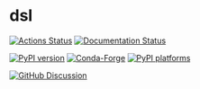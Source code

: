 # dsl

[![Actions Status][actions-badge]][actions-link]
[![Documentation Status][rtd-badge]][rtd-link]

[![PyPI version][pypi-version]][pypi-link]
[![Conda-Forge][conda-badge]][conda-link]
[![PyPI platforms][pypi-platforms]][pypi-link]

[![GitHub Discussion][github-discussions-badge]][github-discussions-link]

<!-- SPHINX-START -->

<!-- prettier-ignore-start -->
[actions-badge]:            https://github.com/muhark/dslpy/workflows/CI/badge.svg
[actions-link]:             https://github.com/muhark/dslpy/actions
[conda-badge]:              https://img.shields.io/conda/vn/conda-forge/dsl
[conda-link]:               https://github.com/conda-forge/dsl-feedstock
[github-discussions-badge]: https://img.shields.io/static/v1?label=Discussions&message=Ask&color=blue&logo=github
[github-discussions-link]:  https://github.com/muhark/dslpy/discussions
[pypi-link]:                https://pypi.org/project/dsl/
[pypi-platforms]:           https://img.shields.io/pypi/pyversions/dsl
[pypi-version]:             https://img.shields.io/pypi/v/dsl
[rtd-badge]:                https://readthedocs.org/projects/dsl/badge/?version=latest
[rtd-link]:                 https://dsl.readthedocs.io/en/latest/?badge=latest

<!-- prettier-ignore-end -->
